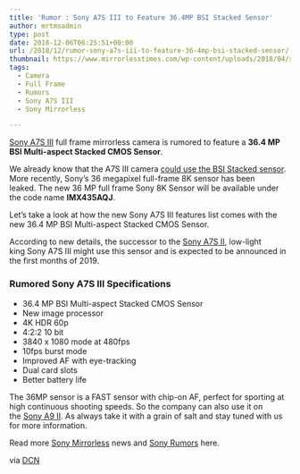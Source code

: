 ```yaml
---
title: 'Rumor : Sony A7S III to Feature 36.4MP BSI Stacked Sensor'
author: mrtmsadmin
type: post
date: 2018-12-06T06:25:51+00:00
url: /2018/12/rumor-sony-a7s-iii-to-feature-36-4mp-bsi-stacked-sensor/
thumbnail: https://www.mirrorlesstimes.com/wp-content/uploads/2018/04/sony-a7s-iii-announcement.jpg
tags:
  - Camera
  - Full Frame
  - Rumors
  - Sony A7S III
  - Sony Mirrorless

---
```

[Sony A7S III][1] full frame mirrorless camera is rumored to feature a **36.4 MP BSI Multi-aspect Stacked CMOS Sensor**.

We already know that the A7S III camera [could use the BSI Stacked sensor][2].  More recently, Sony’s 36 megapixel full-frame 8K sensor has been leaked. The new 36 MP full frame Sony 8K Sensor will be available under the code name **IMX435AQJ**.

Let’s take a look at how the new Sony A7S III features list comes with the new 36.4 MP BSI Multi-aspect Stacked CMOS Sensor.<!--more-->

According to new details, the successor to the <a title="Sony A7S II" href="http://www.guidetocamera.com/products/sony/slrs/sony-alpha-ilce-a7s-ii" target="_blank" rel="noopener">Sony A7S II</a>, low-light king Sony A7S III might use this sensor and is expected to be announced in the first months of 2019.

### Rumored Sony A7S III Specifications

  * 36.4 MP BSI Multi-aspect Stacked CMOS Sensor
  * New image processor
  * 4K HDR 60p
  * 4:2:2 10 bit
  * 3840 x 1080 mode at 480fps
  * 10fps burst mode
  * Improved AF with eye-tracking
  * Dual card slots
  * Better battery life

The 36MP sensor is a FAST sensor with chip-on AF, perfect for sporting at high continuous shooting speeds. So the company can also use it on the [Sony A9 II][3]. As always take it with a grain of salt and stay tuned with us for more information.

Read more <a href="https://www.mirrorlesstimes.com/tags/sony-mirrorless/" target="_blank" rel="noopener">Sony Mirrorless</a> news and <a href="https://www.dailycameranews.com/tag/sony-rumors/" target="_blank" rel="noopener">Sony Rumors</a> here.

via [DCN][4]

 [1]: https://www.mirrorlesstimes.com/tags/sony-a7s-iii/
 [2]: https://www.dailycameranews.com/2018/11/sony-a7s-iii-to-feature-stacked-sensor-coming-in-early-2019/
 [3]: https://www.dailycameranews.com/tag/sony-a9-ii/
 [4]: https://www.dailycameranews.com/2018/12/sony-a7s-iii-rumored-to-feature-36-4mp-bsi-stacked-sensor/
